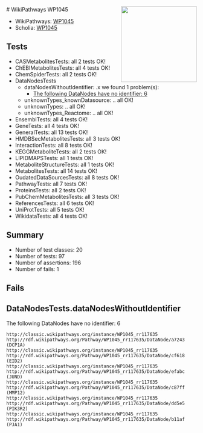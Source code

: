 <img style="float: right; width: 200px" src="https://upload.wikimedia.org/wikipedia/commons/thumb/8/83/Wplogo_with_text_500.png/640px-Wplogo_with_text_500.png" />
# WikiPathways WP1045

* WikiPathways: [WP1045](https://wikipathways.org/pathways/WP1045)
* Scholia: [WP1045](https://scholia.toolforge.org/wikipathways/WP1045)
## Tests
* CASMetabolitesTests: all 2 tests OK!
* ChEBIMetabolitesTests: all 4 tests OK!
* ChemSpiderTests: all 2 tests OK!
* DataNodesTests
    * dataNodesWithoutIdentifier: .x we found 1 problem(s):
        * [The following DataNodes have no identifier: 6](#d2d32fa5)
    * unknownTypes_knownDatasource: .. all OK!
    * unknownTypes: .. all OK!
    * unknownTypes_Reactome: .. all OK!
* EnsemblTests: all 4 tests OK!
* GeneTests: all 4 tests OK!
* GeneralTests: all 13 tests OK!
* HMDBSecMetabolitesTests: all 3 tests OK!
* InteractionTests: all 8 tests OK!
* KEGGMetaboliteTests: all 2 tests OK!
* LIPIDMAPSTests: all 1 tests OK!
* MetaboliteStructureTests: all 1 tests OK!
* MetabolitesTests: all 14 tests OK!
* OudatedDataSourcesTests: all 8 tests OK!
* PathwayTests: all 7 tests OK!
* ProteinsTests: all 2 tests OK!
* PubChemMetabolitesTests: all 3 tests OK!
* ReferencesTests: all 6 tests OK!
* UniProtTests: all 5 tests OK!
* WikidataTests: all 4 tests OK!


## Summary

* Number of test classes: 20
* Number of tests: 97
* Number of assertions: 196
* Number of fails: 1

## Fails

<a name="d2d32fa5" />

## DataNodesTests.dataNodesWithoutIdentifier

The following DataNodes have no identifier: 6
```
http://classic.wikipathways.org/instance/WP1045_rr117635 http://rdf.wikipathways.org/Pathway/WP1045_rr117635/DataNode/a7243 (DCP1A)
http://classic.wikipathways.org/instance/WP1045_rr117635 http://rdf.wikipathways.org/Pathway/WP1045_rr117635/DataNode/cf618 (EID2)
http://classic.wikipathways.org/instance/WP1045_rr117635 http://rdf.wikipathways.org/Pathway/WP1045_rr117635/DataNode/efabc (JUND)
http://classic.wikipathways.org/instance/WP1045_rr117635 http://rdf.wikipathways.org/Pathway/WP1045_rr117635/DataNode/c87ff (MMP12)
http://classic.wikipathways.org/instance/WP1045_rr117635 http://rdf.wikipathways.org/Pathway/WP1045_rr117635/DataNode/dd5e5 (PIK3R2)
http://classic.wikipathways.org/instance/WP1045_rr117635 http://rdf.wikipathways.org/Pathway/WP1045_rr117635/DataNode/b11af (PJA1)
```


